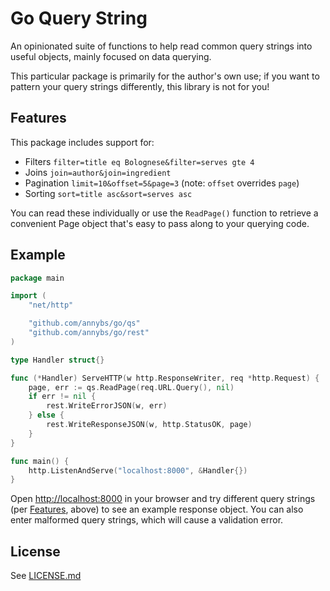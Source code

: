 # Go Query String

An opinionated suite of functions to help read common query strings into useful objects, mainly focused on data querying.

This particular package is primarily for the author's own use; if you want to pattern your query strings differently, this library is not for you!

## Features

This package includes support for:

- Filters `filter=title eq Bolognese&filter=serves gte 4`
- Joins `join=author&join=ingredient`
- Pagination `limit=10&offset=5&page=3` (note: `offset` overrides `page`)
- Sorting `sort=title asc&sort=serves asc`

You can read these individually or use the `ReadPage()` function to retrieve a convenient Page object that's easy to pass along to your querying code.

## Example

```go
package main

import (
	"net/http"

	"github.com/annybs/go/qs"
	"github.com/annybs/go/rest"
)

type Handler struct{}

func (*Handler) ServeHTTP(w http.ResponseWriter, req *http.Request) {
	page, err := qs.ReadPage(req.URL.Query(), nil)
	if err != nil {
		rest.WriteErrorJSON(w, err)
	} else {
		rest.WriteResponseJSON(w, http.StatusOK, page)
	}
}

func main() {
	http.ListenAndServe("localhost:8000", &Handler{})
}
```

Open <http://localhost:8000> in your browser and try different query strings (per [Features](#features), above) to see an example response object. You can also enter malformed query strings, which will cause a validation error.

## License

See [LICENSE.md](../LICENSE.md)

